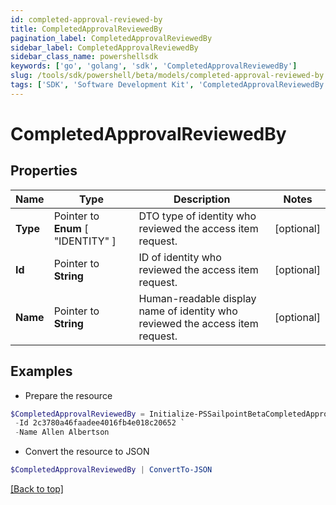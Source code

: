 ```yaml
---
id: completed-approval-reviewed-by
title: CompletedApprovalReviewedBy
pagination_label: CompletedApprovalReviewedBy
sidebar_label: CompletedApprovalReviewedBy
sidebar_class_name: powershellsdk
keywords: ['go', 'golang', 'sdk', 'CompletedApprovalReviewedBy'] 
slug: /tools/sdk/powershell/beta/models/completed-approval-reviewed-by
tags: ['SDK', 'Software Development Kit', 'CompletedApprovalReviewedBy']
---
```



# CompletedApprovalReviewedBy

## Properties

Name | Type | Description | Notes
------------ | ------------- | ------------- | -------------
**Type** |  Pointer to  **Enum** [  "IDENTITY" ] | DTO type of identity who reviewed the access item request. | [optional] 
**Id** |  Pointer to **String** | ID of identity who reviewed the access item request. | [optional] 
**Name** |  Pointer to **String** | Human-readable display name of identity who reviewed the access item request. | [optional] 

## Examples

- Prepare the resource
```powershell
$CompletedApprovalReviewedBy = Initialize-PSSailpointBetaCompletedApprovalReviewedBy  -Type IDENTITY `
 -Id 2c3780a46faadee4016fb4e018c20652 `
 -Name Allen Albertson
```

- Convert the resource to JSON
```powershell
$CompletedApprovalReviewedBy | ConvertTo-JSON
```


[[Back to top]](#) 

